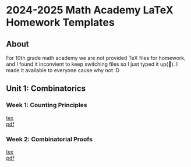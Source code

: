 # 2024-2025 Math Academy LaTeX Homework Templates
## About
For 10th grade math academy we are not provided TeX files for homework, and I found it inconvient to keep switching files so I just typed it up(🤷). I made it available to everyone cause why not :D
## Unit 1: Combinatorics
### Week 1: Counting Principles
[tex](Unit%201/Week%201/10.1.1.tex)  
[pdf](Unit%201/Week%201/10.1.1.pdf)  
### Week 2: Combinatorial Proofs
[tex](Unit%201/Week%201/10.1.2.tex)  
[pdf](Unit%201/Week%201/10.1.2.pdf)  
